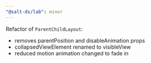 ```yaml
---
"@salt-ds/lab": minor
---
```


Refactor of `ParentChildLayout`:

- removes parentPosition and disableAnimation props
- collapsedViewElement renamed to visibleView
- reduced motion animation changed to fade in
